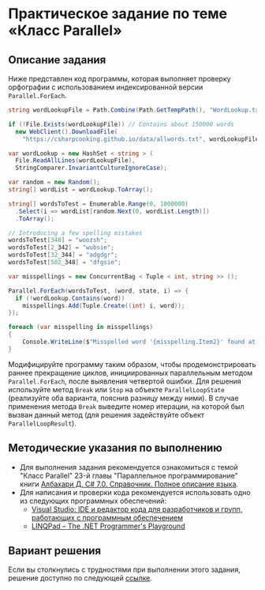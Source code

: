 # Практическое задание по теме «Класс Parallel»

## Описание задания

Ниже представлен код программы, которая выполняет проверку орфографии с использованием индексированной версии `Parallel.ForEach`.

```csharp
string wordLookupFile = Path.Combine(Path.GetTempPath(), "WordLookup.txt");

if (!File.Exists(wordLookupFile)) // Contains about 150000 words
  new WebClient().DownloadFile(
    "https://csharpcooking.github.io/data/allwords.txt", wordLookupFile);

var wordLookup = new HashSet < string > (
  File.ReadAllLines(wordLookupFile),
  StringComparer.InvariantCultureIgnoreCase);

var random = new Random();
string[] wordList = wordLookup.ToArray();

string[] wordsToTest = Enumerable.Range(0, 1000000)
  .Select(i => wordList[random.Next(0, wordList.Length)])
  .ToArray();

// Introducing a few spelling mistakes
wordsToTest[340] = "woozsh";
wordsToTest[2_342] = "wubsie";
wordsToTest[32_344] = "adgdgr";
wordsToTest[502_348] = "dfgsie";

var misspellings = new ConcurrentBag < Tuple < int, string >> ();

Parallel.ForEach(wordsToTest, (word, state, i) => {
  if (!wordLookup.Contains(word))
    misspellings.Add(Tuple.Create((int) i, word));
});

foreach (var misspelling in misspellings)
{
    Console.WriteLine($"Misspelled word '{misspelling.Item2}' found at position {misspelling.Item1}");
}
```

Модифицируйте программу таким образом, чтобы продемонстрировать раннее прекращение циклов, инициированных параллельным методом  `Parallel.ForEach`, после выявления четвертой ошибки. Для решения используйте метод `Break` или `Stop` на объекте `ParallelLoopState` (реализуйте оба варианта, пояснив разницу между ними). В случае применения метода `Break` выведите номер итерации, на которой был вызван данный метод (для решения задействуйте объект `ParallelLoopResult`).

## Методические указания по выполнению

- Для выполнения задания рекомендуется ознакомиться с темой "Класс Parallel" 23-й главы "Параллельное программирование" книги [Албахари Д. C# 7.0. Справочник. Полное описание языка](https://csharpcooking.github.io/theory/AlbahariCSharp7Ru.pdf).
- Для написания и проверки кода рекомендуется использовать одно из следующих программных обеспечений:
  - [Visual Studio: IDE и редактор кода для разработчиков и групп, работающих с программным обеспечением](https://visualstudio.microsoft.com/)
  - [LINQPad – The .NET Programmer's Playground](https://www.linqpad.net/)

## Вариант решения

Если вы столкнулись с трудностями при выполнении этого задания, решение доступно по следующей [ссылке](https://github.com/CSharpCooking/ParallelProgramming/blob/Class-Parallel/Class-Parallel-Task-Solution/Program.cs).